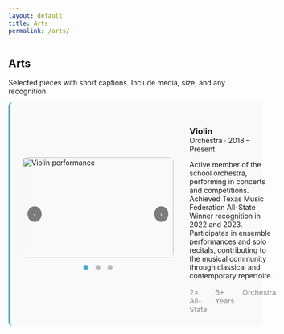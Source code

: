 ```yaml
---
layout: default
title: Arts
permalink: /arts/
---
```


<section class="section">
  <h2>Arts</h2>
  <p>Selected pieces with short captions. Include media, size, and any recognition.</p>

  <div class="arts-cards-stack">
    <!-- Violin Card -->
    <article class="arts-card" style="display: flex; gap: 2rem; margin-bottom: 2rem; padding: 1.5rem; background: #f8f9fa; border-radius: 8px; border-left: 4px solid #3eb0d2; align-items: center;">
      <div class="carousel-container" style="flex: 0 0 300px; position: relative;">
        <div class="carousel" id="violin-carousel" style="display: flex; overflow: hidden; border-radius: 8px;">
          <img src="{{ '/assets/img/sample-arts.jpg' | relative_url }}" alt="Violin performance" style="width: 100%; height: 200px; object-fit: cover; display: block;">
          <img src="{{ '/assets/img/sample-arts-2.jpg' | relative_url }}" alt="Orchestra rehearsal" style="width: 100%; height: 200px; object-fit: cover; display: none;">
          <img src="{{ '/assets/img/sample-arts-3.jpg' | relative_url }}" alt="Solo performance" style="width: 100%; height: 200px; object-fit: cover; display: none;">
        </div>
        <button class="carousel-btn prev" onclick="changeSlide('violin-carousel', -1)" style="position: absolute; left: 10px; top: 50%; transform: translateY(-50%); background: rgba(0,0,0,0.5); color: white; border: none; padding: 8px 12px; border-radius: 50%; cursor: pointer;">‹</button>
        <button class="carousel-btn next" onclick="changeSlide('violin-carousel', 1)" style="position: absolute; right: 10px; top: 50%; transform: translateY(-50%); background: rgba(0,0,0,0.5); color: white; border: none; padding: 8px 12px; border-radius: 50%; cursor: pointer;">›</button>
        <div class="carousel-dots" style="text-align: center; margin-top: 10px;">
          <span class="dot active" onclick="currentSlide('violin-carousel', 0)" style="height: 10px; width: 10px; background-color: #3eb0d2; border-radius: 50%; display: inline-block; margin: 0 5px; cursor: pointer;"></span>
          <span class="dot" onclick="currentSlide('violin-carousel', 1)" style="height: 10px; width: 10px; background-color: #bbb; border-radius: 50%; display: inline-block; margin: 0 5px; cursor: pointer;"></span>
          <span class="dot" onclick="currentSlide('violin-carousel', 2)" style="height: 10px; width: 10px; background-color: #bbb; border-radius: 50%; display: inline-block; margin: 0 5px; cursor: pointer;"></span>
        </div>
      </div>
      <div class="content" style="flex: 1;">
        <h3 style="margin-bottom: 0;">Violin</h3>
        <div class="meta" style="margin-top: 0;">Orchestra · 2018 – Present</div>
        <p>Active member of the school orchestra, performing in concerts and competitions. Achieved Texas Music Federation All-State Winner recognition in 2022 and 2023. Participates in ensemble performances and solo recitals, contributing to the musical community through classical and contemporary repertoire.</p>
        <div class="activity-stats" style="display: flex; gap: 1rem; font-size: 0.9rem; color: #888; margin-top: 1rem;">
          <span>2× All-State</span>
          <span>6+ Years</span>
          <span>Orchestra</span>
        </div>
      </div>
    </article>
  </div>
</section>

<script>
// Carousel functionality for arts page
let currentSlideIndex = {};

function changeSlide(carouselId, direction) {
  console.log('changeSlide called with:', carouselId, direction);
  
  const carousel = document.getElementById(carouselId);
  if (!carousel) {
    console.error('Carousel not found:', carouselId);
    return;
  }
  
  const images = carousel.querySelectorAll('img');
  console.log('Found images:', images.length);
  
  // Find dots
  let dots = [];
  const cardContainer = carousel.closest('.work-card, .arts-card');
  if (cardContainer) {
    dots = cardContainer.querySelectorAll('.dot');
  }
  
  // Initialize current slide index if not set
  if (!currentSlideIndex[carouselId]) {
    currentSlideIndex[carouselId] = 0;
  }
  
  let currentIndex = currentSlideIndex[carouselId];
  let newIndex = currentIndex + direction;
  
  // Handle wrapping
  if (newIndex >= images.length) {
    newIndex = 0;
  } else if (newIndex < 0) {
    newIndex = images.length - 1;
  }
  
  console.log('Changing from', currentIndex, 'to', newIndex);
  
  // Hide current image
  images[currentIndex].style.display = 'none';
  
  // Show new image
  images[newIndex].style.display = 'block';
  
  // Update dots
  dots.forEach((dot, index) => {
    dot.style.backgroundColor = index === newIndex ? '#3eb0d2' : '#bbb';
  });
  
  // Update current index
  currentSlideIndex[carouselId] = newIndex;
}

function currentSlide(carouselId, slideNumber) {
  console.log('currentSlide called with:', carouselId, slideNumber);
  
  const carousel = document.getElementById(carouselId);
  if (!carousel) {
    console.error('Carousel not found:', carouselId);
    return;
  }
  
  const images = carousel.querySelectorAll('img');
  
  // Find dots
  let dots = [];
  const cardContainer = carousel.closest('.work-card, .arts-card');
  if (cardContainer) {
    dots = cardContainer.querySelectorAll('.dot');
  }
  
  // Hide all images
  images.forEach(img => img.style.display = 'none');
  
  // Show selected image
  images[slideNumber].style.display = 'block';
  
  // Update dots
  dots.forEach((dot, index) => {
    dot.style.backgroundColor = index === slideNumber ? '#3eb0d2' : '#bbb';
  });
  
  // Update current index
  currentSlideIndex[carouselId] = slideNumber;
}

// Initialize carousels when page loads
document.addEventListener('DOMContentLoaded', function() {
  console.log('DOM loaded, initializing carousels');
  
  // Initialize all carousels to show first image
  const carousels = document.querySelectorAll('.carousel');
  console.log('Found carousels:', carousels.length);
  
  carousels.forEach(carousel => {
    const carouselId = carousel.id;
    const images = carousel.querySelectorAll('img');
    
    console.log('Initializing carousel:', carouselId, 'with', images.length, 'images');
    
    // Hide all images except the first one
    images.forEach((img, index) => {
      img.style.display = index === 0 ? 'block' : 'none';
    });
    
    // Initialize current slide index
    currentSlideIndex[carouselId] = 0;
  });
});
</script>